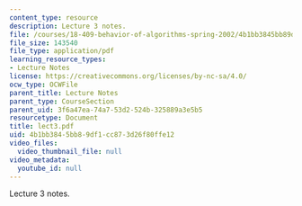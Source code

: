 ```yaml
---
content_type: resource
description: Lecture 3 notes.
file: /courses/18-409-behavior-of-algorithms-spring-2002/4b1bb3845bb89df1cc873d26f80ffe12_lect3.pdf
file_size: 143540
file_type: application/pdf
learning_resource_types:
- Lecture Notes
license: https://creativecommons.org/licenses/by-nc-sa/4.0/
ocw_type: OCWFile
parent_title: Lecture Notes
parent_type: CourseSection
parent_uid: 3f6a47ea-74a7-53d2-524b-325889a3e5b5
resourcetype: Document
title: lect3.pdf
uid: 4b1bb384-5bb8-9df1-cc87-3d26f80ffe12
video_files:
  video_thumbnail_file: null
video_metadata:
  youtube_id: null
---
```

Lecture 3 notes.